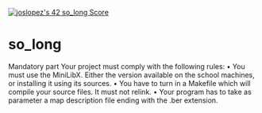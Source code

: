 <a href="https://github.com/JaeSeoKim/badge42"><img src="https://badge42.vercel.app/api/v2/cl4qxms4g001609l49j835g66/project/2768861" alt="joslopez's 42 so_long Score" /></a>
# so_long

Mandatory part
Your project must comply with the following rules:
• You must use the MiniLibX. Either the version available on the school machines,
or installing it using its sources.
• You have to turn in a Makefile which will compile your source files. It must not
relink.
• Your program has to take as parameter a map description file ending with the .ber
extension.
